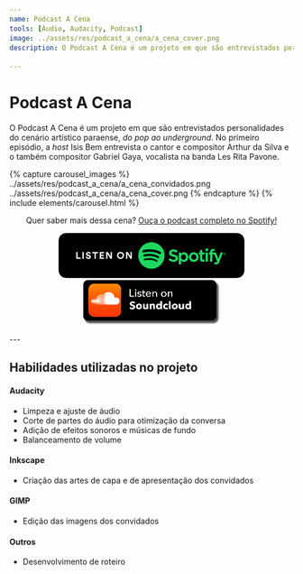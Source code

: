 ```yaml
---
name: Podcast A Cena
tools: [Áudio, Audacity, Podcast]
image: ../assets/res/podcast_a_cena/a_cena_cover.png
description: O Podcast A Cena é um projeto em que são entrevistados personalidades do cenário artístico paraense, do pop ao underground.

---
```


# Podcast A Cena

O Podcast A Cena é um projeto em que são entrevistados personalidades do cenário artístico paraense, _do pop ao underground_. No primeiro episódio, a _host_ Isis Bem entrevista o cantor e compositor Arthur da Silva e o também compositor Gabriel Gaya, vocalista na banda Les Rita Pavone. 


{% capture carousel_images %}
../assets/res/podcast_a_cena/a_cena_convidados.png
../assets/res/podcast_a_cena/a_cena_cover.png
{% endcapture %}
{% include elements/carousel.html %}

<!--- ![a_cena](../res_projects/podcast_a_cena/a_cena_convidados.jpg) --->

<!--- ![a_cena](https://i1.sndcdn.com/artworks-0V50qZLmyP0a2Pva-P7WZCA-t500x500.jpg) --->

<!--- Quer saber mais dessa cena? [Ouça o podcast completo no Spotify!](https://open.spotify.com/episode/04hvVIvF8Z80dPI0dmXTxt)
--->

<!---
[![Ouça no Spotify](../assets/podcast/listen_spotify.png)](https://open.spotify.com/episode/04hvVIvF8Z80dPI0dmXTxt)
[![Ouça no SoundCloud](../assets/podcast/listen_soundcloud.png)](https://soundcloud.com/user-587418137/a-cena-ep-1-les-rita-pavone)
--->

<p align=center>
Quer saber mais dessa cena? <a target="_blank" href="https://open.spotify.com/episode/04hvVIvF8Z80dPI0dmXTxt">Ouça o podcast completo no Spotify!</a>
</p>




<p align="center">
<a href="https://open.spotify.com/episode/04hvVIvF8Z80dPI0dmXTxt" target="_blank">
         <img alt="Ouça no Spotify" title="Ouça no Spotify" src="../assets/res/podcast/listen_spotify.png"></a> <a href="https://soundcloud.com/user-587418137/a-cena-ep-1-les-rita-pavone" target="_blank">
         <img alt="Ouça no SoundCloud" title="Ouça no SoundCloud" src="../assets/res/podcast/listen_soundcloud.png"></a>
</p>
---

## Habilidades utilizadas no projeto

#### Audacity
* Limpeza e ajuste de áudio
* Corte de partes do áudio para otimização da conversa
* Adição de efeitos sonoros e músicas de fundo
* Balanceamento de volume

#### Inkscape
* Criação das artes de capa e de apresentação dos convidados

#### GIMP
* Edição das imagens dos convidados

#### **Outros**
* Desenvolvimento de roteiro

<!---<p class="text-center">
{% include elements/button.html link="https://github.com/YoussefRaafatNasry/portfolYOU" text="Learn More" %}
</p>
--->